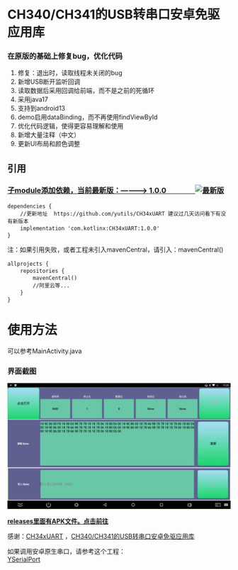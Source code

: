 # CH340/CH341的USB转串口安卓免驱应用库

### 在原版的基础上修复bug，优化代码
1. 修复：退出时，读取线程未关闭的bug
2. 新增USB断开监听回调
3. 读取数据后采用回调给前端，而不是之前的死循环
3. 采用java17
4. 支持到android13
5. demo启用dataBinding，而不再使用findViewById
6. 优化代码逻辑，使得更容易理解和使用
7. 新增大量注释（中文）
8. 更新UI布局和颜色调整


## 引用

### [子module添加依赖，当前最新版：————> 1.0.0　　　　![最新版](https://img.shields.io/badge/%E6%9C%80%E6%96%B0%E7%89%88-1.0.0-green.svg)](https://search.maven.org/artifact/com.kotlinx/CH34xUART)

```
dependencies {
    //更新地址  https://github.com/yutils/CH34xUART 建议过几天访问看下有没有新版本
    implementation 'com.kotlinx:CH34xUART:1.0.0'
}
```

注：如果引用失败，或者工程未引入mavenCentral，请引入：mavenCentral()
```
allprojects {
    repositories {
        mavenCentral()
        //阿里云等...
    }
}
```

# 使用方法

可以参考MainActivity.java


### 界面截图
![截图](doc/usb.png)  

**[releases里面有APK文件。点击前往](https://github.com/yutils/CH34xUART/releases)**

感谢：[CH34xUART](https://github.com/HeHongdan/CH34xUART) ，[CH340/CH341的USB转串口安卓免驱应用库](http://www.wch.cn/download/CH341SER_ANDROID_ZIP.html)

如果调用安卓原生串口，请参考这个工程：  
[YSerialPort](https://github.com/yutils/YSerialPort)